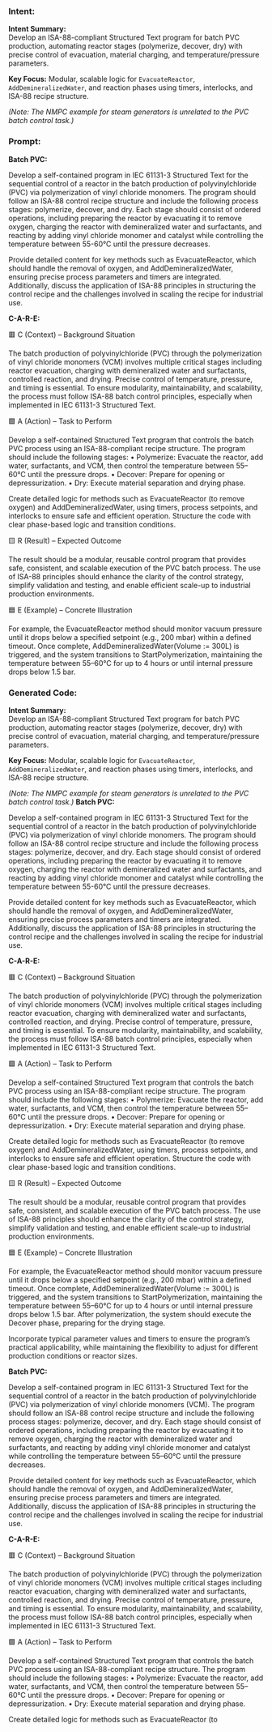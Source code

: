 ### Intent:
**Intent Summary:**  
Develop an ISA-88-compliant Structured Text program for batch PVC production, automating reactor stages (polymerize, decover, dry) with precise control of evacuation, material charging, and temperature/pressure parameters.  

**Key Focus:** Modular, scalable logic for `EvacuateReactor`, `AddDemineralizedWater`, and reaction phases using timers, interlocks, and ISA-88 recipe structure.  

*(Note: The NMPC example for steam generators is unrelated to the PVC batch control task.)*

### Prompt:
**Batch PVC:**

Develop a self-contained program in IEC 61131-3 Structured Text for the sequential control of a reactor in the batch production of polyvinylchloride (PVC) via polymerization of vinyl chloride monomers. The program should follow an ISA-88 control recipe structure and include the following process stages: polymerize, decover, and dry. Each stage should consist of ordered operations, including preparing the reactor by evacuating it to remove oxygen, charging the reactor with demineralized water and surfactants, and reacting by adding vinyl chloride monomer and catalyst while controlling the temperature between 55-60°C until the pressure decreases.

Provide detailed content for key methods such as EvacuateReactor, which should handle the removal of oxygen, and AddDemineralizedWater, ensuring precise process parameters and timers are integrated. Additionally, discuss the application of ISA-88 principles in structuring the control recipe and the challenges involved in scaling the recipe for industrial use.

**C-A-R-E:**

🟥 C (Context) – Background Situation

The batch production of polyvinylchloride (PVC) through the polymerization of vinyl chloride monomers (VCM) involves multiple critical stages including reactor evacuation, charging with demineralized water and surfactants, controlled reaction, and drying. Precise control of temperature, pressure, and timing is essential. To ensure modularity, maintainability, and scalability, the process must follow ISA-88 batch control principles, especially when implemented in IEC 61131-3 Structured Text.

🟩 A (Action) – Task to Perform

Develop a self-contained Structured Text program that controls the batch PVC process using an ISA-88-compliant recipe structure. The program should include the following stages:
	•	Polymerize: Evacuate the reactor, add water, surfactants, and VCM, then control the temperature between 55–60°C until the pressure drops.
	•	Decover: Prepare for opening or depressurization.
	•	Dry: Execute material separation and drying phase.

Create detailed logic for methods such as EvacuateReactor (to remove oxygen) and AddDemineralizedWater, using timers, process setpoints, and interlocks to ensure safe and efficient operation. Structure the code with clear phase-based logic and transition conditions.

🟨 R (Result) – Expected Outcome

The result should be a modular, reusable control program that provides safe, consistent, and scalable execution of the PVC batch process. The use of ISA-88 principles should enhance the clarity of the control strategy, simplify validation and testing, and enable efficient scale-up to industrial production environments.

🟦 E (Example) – Concrete Illustration

For example, the EvacuateReactor method should monitor vacuum pressure until it drops below a specified setpoint (e.g., 200 mbar) within a defined timeout. Once complete, AddDemineralizedWater(Volume := 300L) is triggered, and the system transitions to StartPolymerization, maintaining the temperature between 55–60°C for up to 4 hours or until internal pressure drops below 1.5 bar.

### Generated Code:
**Intent Summary:**  
Develop an ISA-88-compliant Structured Text program for batch PVC production, automating reactor stages (polymerize, decover, dry) with precise control of evacuation, material charging, and temperature/pressure parameters.  

**Key Focus:** Modular, scalable logic for `EvacuateReactor`, `AddDemineralizedWater`, and reaction phases using timers, interlocks, and ISA-88 recipe structure.  

*(Note: The NMPC example for steam generators is unrelated to the PVC batch control task.)*
**Batch PVC:**

Develop a self-contained program in IEC 61131-3 Structured Text for the sequential control of a reactor in the batch production of polyvinylchloride (PVC) via polymerization of vinyl chloride monomers. The program should follow an ISA-88 control recipe structure and include the following process stages: polymerize, decover, and dry. Each stage should consist of ordered operations, including preparing the reactor by evacuating it to remove oxygen, charging the reactor with demineralized water and surfactants, and reacting by adding vinyl chloride monomer and catalyst while controlling the temperature between 55-60°C until the pressure decreases.

Provide detailed content for key methods such as EvacuateReactor, which should handle the removal of oxygen, and AddDemineralizedWater, ensuring precise process parameters and timers are integrated. Additionally, discuss the application of ISA-88 principles in structuring the control recipe and the challenges involved in scaling the recipe for industrial use.

**C-A-R-E:**

🟥 C (Context) – Background Situation

The batch production of polyvinylchloride (PVC) through the polymerization of vinyl chloride monomers (VCM) involves multiple critical stages including reactor evacuation, charging with demineralized water and surfactants, controlled reaction, and drying. Precise control of temperature, pressure, and timing is essential. To ensure modularity, maintainability, and scalability, the process must follow ISA-88 batch control principles, especially when implemented in IEC 61131-3 Structured Text.

🟩 A (Action) – Task to Perform

Develop a self-contained Structured Text program that controls the batch PVC process using an ISA-88-compliant recipe structure. The program should include the following stages:
	•	Polymerize: Evacuate the reactor, add water, surfactants, and VCM, then control the temperature between 55–60°C until the pressure drops.
	•	Decover: Prepare for opening or depressurization.
	•	Dry: Execute material separation and drying phase.

Create detailed logic for methods such as EvacuateReactor (to remove oxygen) and AddDemineralizedWater, using timers, process setpoints, and interlocks to ensure safe and efficient operation. Structure the code with clear phase-based logic and transition conditions.

🟨 R (Result) – Expected Outcome

The result should be a modular, reusable control program that provides safe, consistent, and scalable execution of the PVC batch process. The use of ISA-88 principles should enhance the clarity of the control strategy, simplify validation and testing, and enable efficient scale-up to industrial production environments.

🟦 E (Example) – Concrete Illustration

For example, the EvacuateReactor method should monitor vacuum pressure until it drops below a specified setpoint (e.g., 200 mbar) within a defined timeout. Once complete, AddDemineralizedWater(Volume := 300L) is triggered, and the system transitions to StartPolymerization, maintaining the temperature between 55–60°C for up to 4 hours or until internal pressure drops below 1.5 bar. After polymerization, the system should execute the Decover phase, preparing for the drying stage.

Incorporate typical parameter values and timers to ensure the program’s practical applicability, while maintaining the flexibility to adjust for different production conditions or reactor sizes.

**Batch PVC:**

Develop a self-contained program in IEC 61131-3 Structured Text for the sequential control of a reactor in the batch production of polyvinylchloride (PVC) via polymerization of vinyl chloride monomers (VCM). The program should follow an ISA-88 control recipe structure and include the following process stages: polymerize, decover, and dry. Each stage should consist of ordered operations, including preparing the reactor by evacuating it to remove oxygen, charging the reactor with demineralized water and surfactants, and reacting by adding vinyl chloride monomer and catalyst while controlling the temperature between 55–60°C until the pressure decreases.

Provide detailed content for key methods such as EvacuateReactor, which should handle the removal of oxygen, and AddDemineralizedWater, ensuring precise process parameters and timers are integrated. Additionally, discuss the application of ISA-88 principles in structuring the control recipe and the challenges involved in scaling the recipe for industrial use.

**C-A-R-E:**

🟥 C (Context) – Background Situation

The batch production of polyvinylchloride (PVC) through the polymerization of vinyl chloride monomers (VCM) involves multiple critical stages including reactor evacuation, charging with demineralized water and surfactants, controlled reaction, and drying. Precise control of temperature, pressure, and timing is essential. To ensure modularity, maintainability, and scalability, the process must follow ISA-88 batch control principles, especially when implemented in IEC 61131-3 Structured Text.

🟩 A (Action) – Task to Perform

Develop a self-contained Structured Text program that controls the batch PVC process using an ISA-88-compliant recipe structure. The program should include the following stages:
	•	Polymerize: Evacuate the reactor, add water, surfactants, and VCM, then control the temperature between 55–60°C until the pressure drops.
	•	Decover: Prepare for opening or depressurization.
	•	Dry: Execute material separation and drying phase.

Create detailed logic for methods such as EvacuateReactor (to
